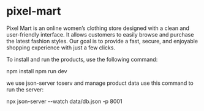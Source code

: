 # pixel-mart
Pixel Mart is an online women’s clothing store designed with a clean and user-friendly interface. It allows customers to easily browse and purchase the latest fashion styles. Our goal is to provide a fast, secure, and enjoyable shopping experience with just a few clicks.


To install and run the products, use the following command:

npm install
npm run dev

we use json-server toserv and manage product data
use this command to run the server:

npx json-server --watch data/db.json -p 8001



